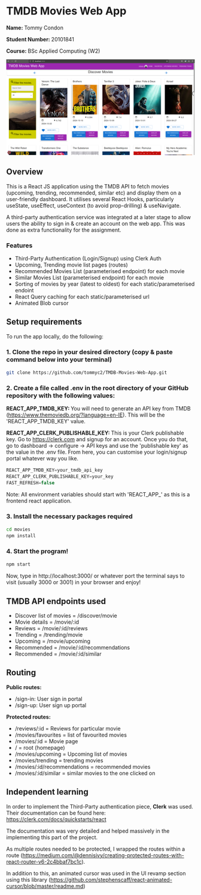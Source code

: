 # TMDB Movies Web App

<b>Name: </b>Tommy Condon

<b> Student Number: </b>20101841

<b>Course: </b>BSc Applied Computing (W2)

![alt text](<Screenshot from 2024-11-01 13-48-24.png>)

## Overview

This is a React JS application using the TMDB API to fetch movies (upcoming, trending, recommended, similar etc) and display them on a user-friendly dashboard. It utilises several React Hooks, particularly useState, useEffect, useContext (to avoid prop-drilling) & useNavigate.

A third-party authentication service was integrated at a later stage to allow users the ability to sign in & create an account on the web app. This was done as extra functionality for the assignment.

### Features

+ Third-Party Authentication (Login/Signup) using Clerk Auth
+ Upcoming, Trending movie list pages (routes)
+ Recommended Movies List (parameterised endpoint) for each movie
+ Similar Movies List (parameterised endpoint) for each movie
+ Sorting of movies by year (latest to oldest) for each static/parameterised endoint
+ React Query caching for each static/parameterised url
+ Animated Blob cursor

## Setup requirements

To run the app locally, do the following:

### 1. Clone the repo in your desired directory (copy & paste command below into your terminal)

~~~bash
git clone https://github.com/tommyc2/TMDB-Movies-Web-App.git
~~~

### 2. Create a file called .env in the root directory of your GitHub repository with the following values:

<b>REACT_APP_TMDB_KEY: </b>You will need to generate an API key from TMDB (https://www.themoviedb.org/?language=en-IE). This will be the 'REACT_APP_TMDB_KEY' value.

<b>REACT_APP_CLERK_PUBLISHABLE_KEY: </b>This is your Clerk publishable key. Go to https://clerk.com and signup for an account. Once you do that, go to dashboard -> configure -> API keys and use the 'publishable key' as the value in the .env file. From here, you can customise your login/signup portal whatever way you like.


 ```javascript
REACT_APP_TMDB_KEY=your_tmdb_api_key
REACT_APP_CLERK_PUBLISHABLE_KEY=your_key
FAST_REFRESH=false
 ```

Note: All environment variables should start with 'REACT_APP_' as this is a frontend react application.

### 3. Install the necessary packages required
 ```bash
cd movies
npm install
```
### 4. Start the program!
 ```bash
npm start
```

Now, type in http://localhost:3000/ or whatever port the terminal says to visit (usually 3000 or 3001) in your browser and enjoy!

## TMDB API endpoints used

+ Discover list of movies = /discover/movie
+ Movie details = /movie/:id
+ Reviews = /movie/:id/reviews
+ Trending = /trending/movie
+ Upcoming = /movie/upcoming
+ Recommended = /movie/:id/recommendations
+ Recommended = /movie/:id/similar

## Routing

<b>Public routes: </b>

+ /sign-in: User sign in portal
+ /sign-up: User sign up portal

<b> Protected routes: </b>
+ /reviews/:id = Reviews for particular movie
+ /movies/favourites = list of favourited movies
+ /movies/:id = Movie page
+ / = root (homepage)
+ /movies/upcoming = Upcoming list of movies
+ /movies/trending = trending movies
+ /movies/:id/recommendations = recommended movies
+ /movies/:id/similar = similar movies to the one clicked on



## Independent learning

In order to implement the Third-Party authentication piece, <b>Clerk</b> was used. Their documentation can be found here: https://clerk.com/docs/quickstarts/react

The documentation was very detailed and helped massively in the implementing this part of the project.

As multiple routes needed to be protected, I wrapped the routes within a route (https://medium.com/@dennisivy/creating-protected-routes-with-react-router-v6-2c4bbaf7bc1c). 

In addition to this, an animated cursor was used in the UI revamp section using this library (https://github.com/stephenscaff/react-animated-cursor/blob/master/readme.md)